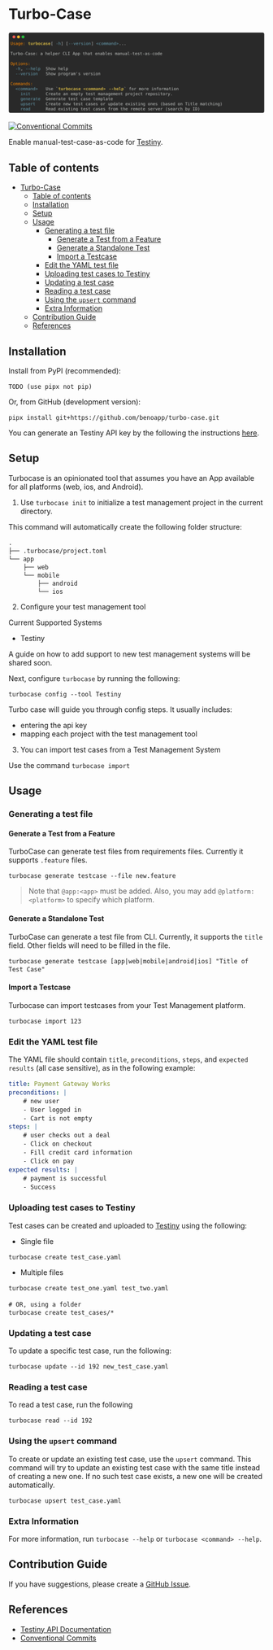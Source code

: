# Turbo-Case

![turbocase-preview](assets/turbocase-preview.svg)

[![Conventional Commits](https://img.shields.io/badge/Conventional%20Commits-1.0.0-%23FE5196?logo=conventionalcommits&logoColor=white)](https://conventionalcommits.org)

Enable manual-test-case-as-code for [Testiny](https://www.testiny.io/).

## Table of contents

- [Turbo-Case](#turbo-case)
  - [Table of contents](#table-of-contents)
  - [Installation](#installation)
  - [Setup](#setup)
  - [Usage](#usage)
    - [Generating a test file](#generating-a-test-file)
      - [Generate a Test from a Feature](#generate-a-test-from-a-feature)
      - [Generate a Standalone Test](#generate-a-standalone-test)
      - [Import a Testcase](#import-a-testcase)
    - [Edit the YAML test file](#edit-the-yaml-test-file)
    - [Uploading test cases to Testiny](#uploading-test-cases-to-testiny)
    - [Updating a test case](#updating-a-test-case)
    - [Reading a test case](#reading-a-test-case)
    - [Using the `upsert` command](#using-the-upsert-command)
    - [Extra Information](#extra-information)
  - [Contribution Guide](#contribution-guide)
  - [References](#references)

## Installation

Install from PyPI (recommended):

```shell
TODO (use pipx not pip)
```

Or, from GitHub (development version):

```shell
pipx install git+https://github.com/benoapp/turbo-case.git
```

You can generate an Testiny API key by the following the instructions [here](https://app.testiny.io/settings/apikeys).

## Setup

Turbocase is an opinionated tool that assumes you have an App available for all platforms (web, ios, and Android).

1. Use `turbocase init` to initialize a test management project in the current directory.

  This command will automatically create the following folder structure:

  ```shell
  .
  ├── .turbocase/project.toml
  └── app
      ├── web
      └── mobile
          ├── android
          └── ios
  ```

2. Configure your test management tool

Current Supported Systems

- Testiny

A guide on how to add support to new test management systems will be shared soon.

Next, configure `turbocase` by running the following:

```shell
turbocase config --tool Testiny
```

Turbo case will guide you through config steps. It usually includes:

- entering the api key
- mapping each project with the test management tool

3. You can import test cases from a Test Management System

Use the command `turbocase import`

## Usage

### Generating a test file

#### Generate a Test from a Feature

TurboCase can generate test files from requirements files. Currently it supports `.feature` files.

```shell
turbocase generate testcase --file new.feature 
```

> Note that `@app:<app>` must be added. Also, you may add `@platform:<platform>` to specify which platform.

#### Generate a Standalone Test

TurboCase can generate a test file from CLI. Currently, it supports the `title` field. Other fields will need to be filled in the file.

```shell
turbocase generate testcase [app|web|mobile|android|ios] "Title of Test Case"
```

#### Import a Testcase

Turbocase can import testcases from your Test Management platform.

```shell
turbocase import 123
```

### Edit the YAML test file

The YAML file should contain `title`, `preconditions`, `steps`, and `expected results` (all case sensitive), as in the following example:

```yaml
title: Payment Gateway Works
preconditions: |
    # new user
    - User logged in
    - Cart is not empty
steps: |
    # user checks out a deal
    - Click on checkout 
    - Fill credit card information
    - Click on pay
expected results: |
    # payment is successful
    - Success
```

### Uploading test cases to Testiny

Test cases can be created and uploaded to [Testiny](https://www.testiny.io/) using the following:

- Single file

```shell
turbocase create test_case.yaml
```

- Multiple files

```shell
turbocase create test_one.yaml test_two.yaml

# OR, using a folder
turbocase create test_cases/*
```

### Updating a test case

To update a specific test case, run the following:

```shell
turbocase update --id 192 new_test_case.yaml
```

### Reading a test case

To read a test case, run the following

```shell
turbocase read --id 192
```

### Using the `upsert` command

To create or update an existing test case, use the `upsert` command. This command will try to update an existing test case with the same title instead of creating a new one. If no such test case exists, a new one will be created automatically.

```shell
turbocase upsert test_case.yaml
```

### Extra Information

For more information, run `turbocase --help` or `turbocase <command> --help`.

## Contribution Guide

If you have suggestions, please create a [GitHub Issue](https://github.com/benoapp/turbo-case/issues/new/choose).

## References

- [Testiny API Documentation](https://www.testiny.io/docs/rest-api/testiny-api/)
- [Conventional Commits](https://www.conventionalcommits.org/en/v1.0.0/)
